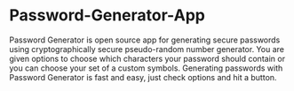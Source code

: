 # Password-Generator-App
Password Generator is open source app for generating secure passwords using cryptographically secure pseudo-random number generator. You are given options to choose which characters your password should contain or you can choose your set of a custom symbols. Generating passwords with Password Generator is fast and easy, just check options and hit a button.
